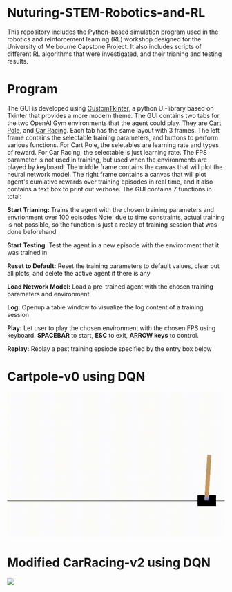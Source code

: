 # Nuturing-STEM-Robotics-and-RL
This repository includes the Python-based simulation program used in the robotics and reinforcement learning (RL) workshop designed for the University of Melbourne Capstone Project. It also includes scripts of different RL algorithms that were investigated, and their trianing and testing results.
# Program
The GUI is developed using [CustomTkinter](https://github.com/TomSchimansky/CustomTkinter), a python UI-library based on Tkinter that provides a more modern theme. 
The GUI contains two tabs for the two OpenAI Gym environments that the agent could play. They are [Cart Pole](https://www.gymlibrary.dev/environments/classic_control/cart_pole/), and [Car Racing](https://www.gymlibrary.dev/environments/box2d/car_racing/). Each tab has the same layout with 3 frames. The left frame contains the selectable training parameters, and buttons to perform various functions. For Cart Pole, the seletables are learning rate and types of reward. For Car Racing, the selectable is just learning rate. The FPS parameter is not used in training, but used when the environments are played by keyboard. The middle frame contains the canvas that will plot the neural network model. The right frame contains a canvas that will plot agent's cumlative rewards over training episodes in real time, and it also contains a text box to print out verbose. The GUI contains 7 functions in total:

**Start Trianing:** Trains the agent with the chosen training parameters and envrionment over 100 episodes
Note: due to time constraints, actual training is not possible, so the function is just a replay of training session that was done beforehand

**Start Testing:** Test the agent in a new episode with the environment that it was trained in

**Reset to Default:** Reset the training parameters to default values, clear out all plots, and delete the active agent if there is any

**Load Network Model:** Load a pre-trained agent with the chosen training parameters and environment

**Log:** Openup a table window to visualize the log content of a training session

**Play:** Let user to play the chosen environment with the chosen FPS using keyboard. **SPACEBAR** to start, **ESC** to exit, **ARROW keys** to control.

**Replay:** Replay a past training epsiode specified by the entry box below

# Cartpole-v0 using DQN
![](https://github.com/JYL31/Nuturing-STEM-Robotics-and-RL/blob/main/Img/cartpole_eg.gif)

# Modified CarRacing-v2 using DQN
![](https://github.com/JYL31/Nuturing-STEM-Robotics-and-RL/blob/main/Img/car_racing_eg.gif)
